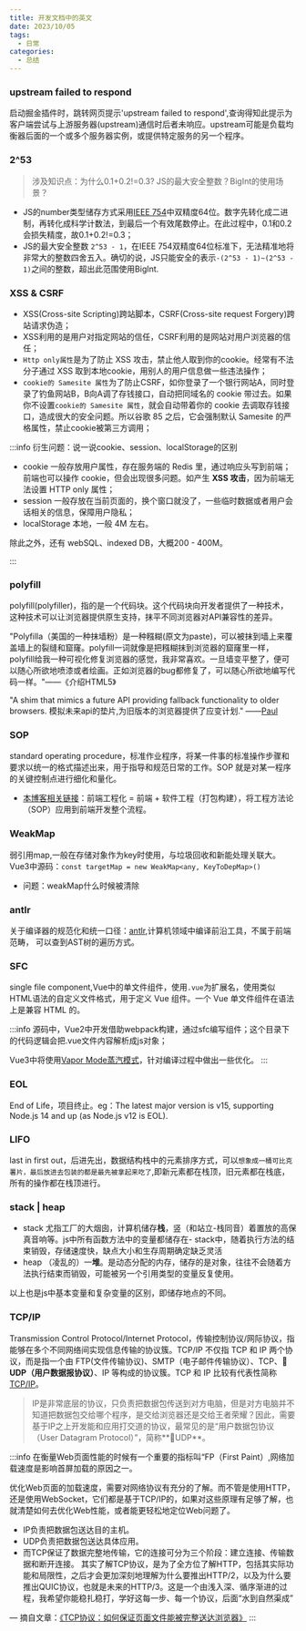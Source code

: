 ```yaml
---
title: 开发文档中的英文
date: 2023/10/05
tags:
  - 日常
categories:
  - 总结
---
```


### upstream failed to respond

启动掘金插件时，跳转网页提示'upstream failed to respond',查询得知此提示为客户端尝试与上游服务器(upstream)通信时后者未响应。upstream可能是负载均衡器后面的一个或多个服务器实例，或提供特定服务的另一个程序。

### 2^53

> 涉及知识点：为什么0.1+0.2!=0.3? JS的最大安全整数？BigInt的使用场景？

- JS的number类型储存方式采用[IEEE 754](https://baike.baidu.com/item/IEEE%20754/3869922?fr=ge_ala)中双精度64位。数字先转化成二进制，再转化成科学计数法，到最后一个有效尾数停止。在此过程中，0.1和0.2会损失精度，故0.1+0.2!=0.3；
- JS的最大安全整数 `2^53 - 1`，在IEEE 754双精度64位标准下，无法精准地将非常大的整数四舍五入。确切的说，JS只能安全的表示`-(2^53 - 1)~(2^53 - 1)`之间的整数，超出此范围使用BigInt.

### XSS & CSRF

- XSS(Cross-site Scripting)跨站脚本，CSRF(Cross-site request Forgery)跨站请求伪造；
- XSS利用的是用户对指定网站的信任，CSRF利用的是网站对用户浏览器的信任；
- `Http only属性`是为了防止 XSS 攻击，禁止他人取到你的cookie。经常有不法分子通过 XSS 取到本地cookie，用别人的用户信息做一些违法操作；
- `cookie的 Samesite 属性`为了防止CSRF，如你登录了一个银行网站A，同时登录了钓鱼网站B，B向A调了存钱接口，自动把同域名的 cookie 带过去。如果你不设置`cookie的 Samesite 属性`，就会自动带着你的 cookie 去调取存钱接口，造成很大的安全问题。所以谷歌 85 之后，它会强制默认 Samesite 的严格属性，禁止cookie被第三方调用；

:::info 衍生问题：说一说cookie、session、localStorage的区别

- cookie 一般存放用户属性，存在服务端的 Redis 里，通过响应头写到前端；前端也可以操作 cookie，但会出现很多问题。如产生 **XSS 攻击**，因为前端无法设置 HTTP only 属性；
- session 一般存放在当前页面的，换个窗口就没了，一些临时数据或者用户会话相关的信息，保障用户隐私；
- localStorage 本地，一般 4M 左右。

除此之外，还有 webSQL、indexed DB，大概200 - 400M。

:::
### polyfill

polyfill(polyfiller)，指的是一个代码块。这个代码块向开发者提供了一种技术， 这种技术可以让浏览器提供原生支持，抹平不同浏览器对API兼容性的差异。

"Polyfilla（美国的一种抹墙粉）是一种糨糊(原文为paste)，可以被抹到墙上来覆盖墙上的裂缝和窟窿。polyfill一词就像是把糨糊抹到浏览器的窟窿里一样，polyfill给我一种可视化修复浏览器的感觉，我非常喜欢。一旦墙变平整了，便可以随心所欲地喷漆或者绘画。正如浏览器的bug都修复了，可以随心所欲地编写代码一样。"——《介绍HTML5》

"A shim that mimics a future API providing fallback functionality to older browsers.
模拟未来api的垫片,为旧版本的浏览器提供了应变计划." ——[Paul](https://www.paulirish.com/)

### SOP

standard operating procedure，标准作业程序，将某一件事的标准操作步骤和要求以统一的格式描述出来，用于指导和规范日常的工作。SOP 就是对某一程序的关键控制点进行细化和量化。

- [本博客相关链接](/blogs/category1/2024/0417.html)：前端工程化 = 前端 + 软件工程（打包构建），将工程方法论（SOP）应用到前端开发整个流程。

### WeakMap

弱引用map,一般在存储对象作为key时使用，与垃圾回收和新能处理关联大。Vue3中源码：`const targetMap = new WeakMap<any, KeyToDepMap>() `

- 问题：weakMap什么时候被清除

### antlr

关于编译器的规范化和统一口径：[antlr](https://www.antlr.org/),计算机领域中编译前沿工具，不属于前端范畴， 可以查到AST树的遍历方式。

### SFC

single file component,Vue中的单文件组件，使用`.vue`为扩展名，使用类似HTML语法的自定义文件格式，用于定义 Vue 组件。一个 Vue 单文件组件在语法上是兼容 HTML 的。

:::info 
源码中，Vue2中开发借助webpack构建，通过sfc编写组件；这个目录下的代码逻辑会把.vue文件内容解析成js对象；

Vue3中将使用[Vapor Mode蒸汽模式](https://zhuanlan.zhihu.com/p/658849288)，针对编译过程中做出一些优化。
:::

### EOL

End of Life，项目终止。eg：The latest major version is v15, supporting Node.js 14 and up (as Node.js v12 is EOL).

### LIFO

last in first out，后进先出，数据结构栈中的元素排序方式，可以`想象成一桶可比克薯片，最后放进去包装的都是最先被拿起来吃了`,即新元素都在栈顶，旧元素都在栈底，所有的操作都在栈顶进行。

### stack | heap

- stack 尤指工厂的大烟囱，计算机储存**栈**，竖（和站立-栈同音）着置放的高保真音响等。js中所有函数方法中的变量都储存在- stack中，随着执行方法的结束销毁，存储速度快，缺点大小和生存周期确定缺乏灵活
- heap （凌乱的）一**堆**。是动态分配的内存，储存的是对象，往往不会随着方法执行结束而销毁，可能被另一个引用类型的变量反复使用。

以上也是js中基本变量和复杂变量的区别，即储存地点的不同。

### TCP/IP

Transmission Control Protocol/Internet Protocol，传输控制协议/网际协议，指能够在多个不同网络间实现信息传输的协议簇。TCP/IP 不仅指 TCP 和 IP 两个协议，而是指一个由 FTP(文件传输协议)、SMTP（电子邮件传输协议）、TCP、**👻UDP（用户数据报协议）**、IP 等构成的协议簇。TCP 和 IP 比较有代表性简称 [TCP/IP](https://baike.baidu.com/item/TCP/IP%E5%8D%8F%E8%AE%AE/212915)。

>IP是非常底层的协议，只负责把数据包传送到对方电脑，但是对方电脑并不知道把数据包交给哪个程序，是交给浏览器还是交给王者荣耀？因此，需要基于IP之上开发能和应用打交道的协议，最常见的是“用户数据包协议（User Datagram Protocol）”，简称**👻UDP**。

:::info
在衡量Web页面性能的时候有一个重要的指标叫“FP（First Paint）,网络加载速度是影响首屏加载的原因之一。

优化Web页面的加载速度，需要对网络协议有充分的了解。而不管是使用HTTP，还是使用WebSocket，它们都是基于TCP/IP的，如果对这些原理有足够了解，也就清楚如何去优化Web性能，或者能更轻松地定位Web问题了。

- IP负责把数据包送达目的主机。
- UDP负责把数据包送达具体应用。
- 而TCP保证了数据完整地传输，它的连接可分为三个阶段：建立连接、传输数据和断开连接。
其实了解TCP协议，是为了全方位了解HTTP，包括其实际功能和局限性，之后才会更加深刻地理解为什么要推出HTTP/2，以及为什么要推出QUIC协议，也就是未来的HTTP/3。这是一个由浅入深、循序渐进的过程，我希望你能稳扎稳打，学好这每一步、每一个协议，后面“水到自然渠成”

— 摘自文章：[《TCP协议：如何保证页面文件能被完整送达浏览器》](https://blog.poetries.top/browser-working-principle/guide/part1/lesson02.html#%E4%B8%80%E4%B8%AA%E6%95%B0%E6%8D%AE%E5%8C%85%E7%9A%84-%E6%97%85%E7%A8%8B)
:::